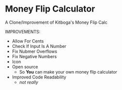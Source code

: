 # Money Flip Calculator
A Clone/Improvement of Kitboga's Money Flip Calc

IMPROVEMENTS:
- Allow For Cents
- Check If Input Is A Number
- Fix Nubmer Overflows
- Fix Negative Numbers
- Icon
- Open source
  - So **You** can make your own money flip calculator
- Improved Code Readability
  - _not really_
